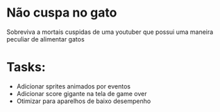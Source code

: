 # Não cuspa no gato
Sobreviva a mortais cuspidas de uma youtuber que possui uma maneira peculiar de alimentar gatos

# Tasks:
* Adicionar sprites animados por eventos
* Adicionar score gigante na tela de game over
* Otimizar para aparelhos de baixo desempenho
